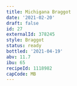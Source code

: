 ```yaml
---
title: Michigana Braggot
date: '2021-02-20'
draft: false
id: 27
externalId: 378245
style: Braggot
status: ready
bottled: '2021-04-19'
abv: 11.7
ibu: 65
recipeId: 1118982
capCode: MB
---
```

